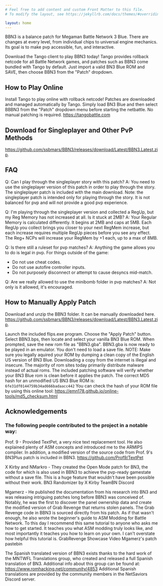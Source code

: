 ```yaml
---
# Feel free to add content and custom Front Matter to this file.
# To modify the layout, see https://jekyllrb.com/docs/themes/#overriding-theme-defaults

layout: home
---
```


BBN3 is a balance patch for Megaman Battle Network 3 Blue. There are changes at every level, from individual chips to universal engine mechanics. Its goal is to make pvp accessible, fun, and interactive.

Download the Tango client to play BBN3 today! Tango provides rollback netcode for all Battle Network games, and patches such as BBN3 come bundled with Tango by default. Just import a valid BN3 Blue ROM and SAVE, then choose BBN3 from the "Patch" dropdown.

## How to Play Online
Install Tango to play online with rollback netcode! 
Patches are downloaded and managed automatically by Tango. Simply load BN3 Blue and then select BBBN3 from the "Patch" dropdown menu before starting the netbattle. No manual patching is required.
https://tangobattle.com

## Download for Singleplayer and Other PvP Methods
https://github.com/ssbmars/BBN3/releases/download/Latest/BBN3.Latest.zip.

## FAQ
Q: Can I play through the singleplayer story with this patch?
A: You need to use the singleplayer version of this patch in order to play through the story. The singleplayer patch is included with the main download. Note: the singleplayer patch is intended only for playing through the story. It is not balanced for pvp and will not provide a good pvp experience.

Q: I'm playing through the singleplayer version and collected a RegUp, but my Reg Memory has not increased at all. Is it stuck at 2MB?
A: Your Regular Memory is calculated differently. It begins at 2MB and caps at 5MB. Each RegUp you collect brings you closer to your next RegMem increase, but each increase requires multiple RegUp pieces before you see any effect. The Reg+ NCPs will increase your RegMem by +1 each, up to a max of 8MB.
 
Q: Is there still a ruleset for pvp matches?
A: Anything the game allows you to do is legal in pvp.
For things outside of the game: 
- Do not use cheat codes.
- Do not use autofire controller inputs.
- Do not purposely disconnect or attempt to cause desyncs mid-match.

Q: Are we really allowed to use the minibomb folder in pvp matches?
A: Not only is it allowed, it's encouraged.

## How to Manually Apply Patch 
Download and unzip the BBN3 folder. It can be manually downloaded here.
https://github.com/ssbmars/BBN3/releases/download/Latest/BBN3.Latest.zip.

Launch the included flips.exe program.  Choose the "Apply Patch" button.  Select BBN3.bps, then locate and select your vanilla BN3 Blue ROM. When prompted, save the new rom file as "BBN3.gba".
BBN3.gba is now ready to be played in an emulator. You don't need to load a save file.
NOTE:
Make sure you legally aquired your ROM by dumping a clean copy of the English US version of BN3 Blue. Downloading a copy from the internet is illegal and insecure. The majority of rom sites today primarily distribute malware instead of actual roms. 
The included patching software will verify whether your BN3 Blue rom is clean before it applies the patch. 
The correct MD5 hash for an unmodified US BN3 Blue ROM is:
```6fe31df0144759b34ad666badaacc442```
You can check the hash of your ROM file by using this online tool:
https://emn178.github.io/online-tools/md5_checksum.html

## Acknowledgements
### The following people contributed to the project in a notable way:
Prof. 9 - Provided TextPet, a very nice text replacement tool.  He also explained plenty of ASM concepts and introduced me to the ARMIPS compiler. In addition, a modified version of the source code from Prof. 9's BN3Plus patch is included in BBN3.
https://github.com/Prof9/TextPet 

X Kirby and NMarkro - They created the Open Mode patch for BN3, the code for which is also used in BBN3 to achieve the pvp-ready gamestate without a save file. This is a huge feature that wouldn't have been possible without their work.
BN3 Randomizer by X Kirby
TeamBN Discord

Mgamerz - He published the documentation from his research into BN3 and was releasing intriguing patches long before BBN3 was conceived of. Notably, he was the first to discover the panel ownership data and create the modified version of Grab Revenge that returns stolen panels. The Grab Revenge code in BBN3 is sourced directly from his patch. As if that wasn't enough, he also wrote the beginner's guide to ASM Modding for Battle Network. To this day I recommend this same tutorial to anyone who asks me how to get started. It teaches you what ASM modding truly looks like, and most importantly it teaches you how to learn on your own. I can't overstate how helpful this tutorial is. 
GrabRevenge Showcase Video
Mgamerz's patch pastebin

The Spanish translated version of BBN3 exists thanks to the hard work of the MNTWFL Translations group, who created and released a full Spanish translation of BN3. Additional info about this group can be found at: https://www.romhacking.net/community/4853
Additional Spanish translations are provided by the community members in the NetSaviors Discord server.
